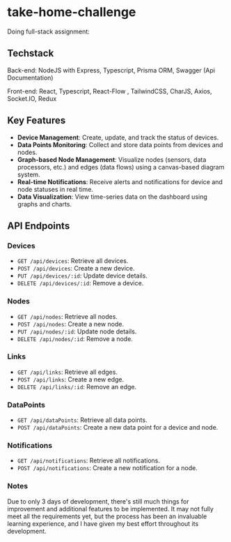 # take-home-challenge
Doing full-stack assignment:

## Techstack

Back-end: NodeJS with Express, Typescript, Prisma ORM, Swagger (Api Documentation)

Front-end: React, Typescript, React-Flow , TailwindCSS, CharJS, Axios, Socket.IO, Redux

## Key Features

- **Device Management**: Create, update, and track the status of devices.
- **Data Points Monitoring**: Collect and store data points from devices and nodes.
- **Graph-based Node Management**: Visualize nodes (sensors, data processors, etc.) and edges (data flows) using a canvas-based diagram system.
- **Real-time Notifications**: Receive alerts and notifications for device and node statuses in real time.
- **Data Visualization**: View time-series data on the dashboard using graphs and charts.

## API Endpoints

### Devices

- `GET /api/devices`: Retrieve all devices.
- `POST /api/devices`: Create a new device.
- `PUT /api/devices/:id`: Update device details.
- `DELETE /api/devices/:id`: Remove a device.

### Nodes

- `GET /api/nodes`: Retrieve all nodes.
- `POST /api/nodes`: Create a new node.
- `PUT /api/nodes/:id`: Update node details.
- `DELETE /api/nodes/:id`: Remove a node.

### Links

- `GET /api/links`: Retrieve all edges.
- `POST /api/links`: Create a new edge.
- `DELETE /api/links/:id`: Remove an edge.

### DataPoints

- `GET /api/dataPoints`: Retrieve all data points.
- `POST /api/dataPoints`: Create a new data point for a device and node.

### Notifications

- `GET /api/notifications`: Retrieve all notifications.
- `POST /api/notifications`: Create a new notification for a node.

### Notes

Due to only 3 days of development, there's still much things for improvement and additional features to be implemented. It may not fully meet all the requirements yet, but the process has been an invaluable learning experience, and I have given my best effort throughout its development.
